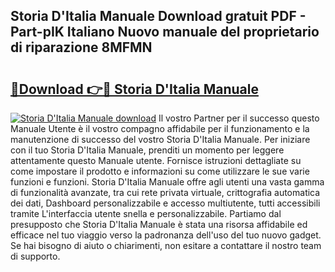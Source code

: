 ## Storia D'Italia Manuale Download gratuit PDF - Part-pIK Italiano Nuovo manuale del proprietario di riparazione 8MFMN

# <h2><a href="http://dfbx06h.blite.top/?on=Storia+D%27Italia+Manuale">🔗Download 👉🔴 Storia D'Italia Manuale</a></h2>

[![Storia D'Italia Manuale download](https://i.imgur.com/lujVjoI.png)](http://dfbx06h.blite.top/?on=Storia+D%27Italia+Manuale)
Il vostro Partner per il successo questo Manuale Utente è il vostro compagno affidabile per il funzionamento e la manutenzione di successo del vostro Storia D'Italia Manuale. Per iniziare con il tuo Storia D'Italia Manuale, prenditi un momento per leggere attentamente questo Manuale utente. Fornisce istruzioni dettagliate su come impostare il prodotto e informazioni su come utilizzare le sue varie funzioni e funzioni. Storia D'Italia Manuale offre agli utenti una vasta gamma di funzionalità avanzate, tra cui rete privata virtuale, crittografia automatica dei dati, Dashboard personalizzabile e accesso multiutente, tutti accessibili tramite L'interfaccia utente snella e personalizzabile. Partiamo dal presupposto che Storia D'Italia Manuale è stata una risorsa affidabile ed efficace nel tuo viaggio verso la padronanza dell'uso del tuo nuovo gadget. Se hai bisogno di aiuto o chiarimenti, non esitare a contattare il nostro team di supporto.
